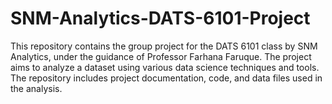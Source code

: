 # SNM-Analytics-DATS-6101-Project
This repository contains the group project for the DATS 6101 class by SNM Analytics, under the guidance of Professor Farhana Faruque. The project aims to analyze a dataset using various data science techniques and tools. The repository includes project documentation, code, and data files used in the analysis.
